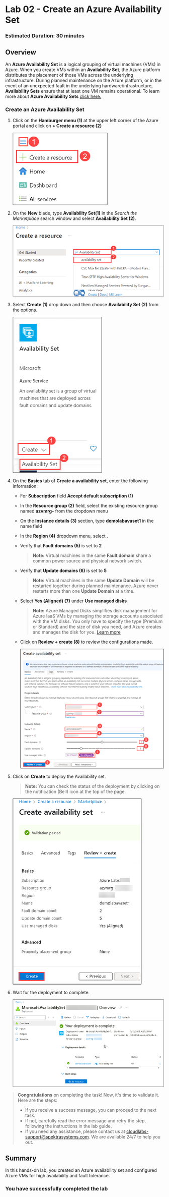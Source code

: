 ﻿# Lab 02 - Create an Azure Availability Set

### Estimated Duration: 30 minutes

## Overview

An **Azure Availability Set** is a logical grouping of virtual machines (VMs) in Azure. When you create VMs within an **Availability Set**, the Azure platform distributes the placement of those VMs across the underlying infrastructure. During planned maintenance on the Azure platform, or in the event of an unexpected fault in the underlying hardware/infrastructure, **Availability Sets** ensure that at least one VM remains operational. To learn more about **Azure Availability Sets** [click here.](https://learn.microsoft.com/en-us/azure/virtual-machines/availability-set-overview)

### Create an Azure Availability Set

1. Click on the **Hamburger menu (1)** at the upper left corner of the Azure portal and click on **+ Create a resource (2)**

    ![](../instructions/images/ASet-02.png)
   
3. On the **New** blade, type <copy> **Availability Set(1)** </copy> in the _Search the Marketplace_ search window and select **Availability Set (2)**.

    ![](../instructions/images/lab1-image2.png)
    
4. Select **Create (1)** drop down and then choose **Availability Set (2)** from the options.

     ![](../instructions/images/lab1-image3.png)
    
5. On the **Basics** tab of **Create a availability set**, enter the following information:

      - For **Subscription** field **Accept default subscription (1)** 
      - In the **Resource group (2)** field, select the existing resource group named **azvmrg-<inject key="Deployment ID" enableCopy="false"/>** from the dropdown menu
      - On the **Instance details (3)** section, type <copy>**demolabavaset1**</copy> in the name field
      - In the **Region (4)** dropdown menu, select **<inject key="Region" enableCopy="false"/>**.
      - Verify that **Fault domains (5)** is set to **2**

         > **Note:** Virtual machines in the same **Fault domain** share a common power source and physical network switch.

      - Verify that **Update domains (6)** is set to **5**

         > **Note:**  Virtual machines in the same **Update Domain** will be restarted together during planned maintenance. Azure never restarts more than one **Update Domain** at a time.

      - Select **Yes (Aligned) (7)** under **Use managed disks** 

          > **Note:** Azure Managed Disks simplifies disk management for Azure IaaS VMs by managing the storage accounts associated with the VM disks. You only have to specify the type (Premium or Standard) and the size of disk you need, and Azure creates and manages the disk for you. [Learn more](https://docs.microsoft.com/en-us/azure/storage/storage-managed-disks-overview)

      - Click on **Review + create (8)** to review the configurations made.

        ![](../instructions/images/lab1-image5.png)
     
14. Click on **Create** to deploy the Availability set.

    > **Note:** You can check the status of the deployment by clicking on the notification (Bell) icon at the top of the page.

       ![](images/ASet-01.png)

15. Wait for the deployment to complete.

    ![](images/L2S7.png)

<validation step="c08da951-00f1-455e-8236-e18bace20c34" />

> **Congratulations** on completing the task! Now, it's time to validate it. Here are the steps:
> - If you receive a success message, you can proceed to the next task.
> - If not, carefully read the error message and retry the step, following the instructions in the lab guide. 
> - If you need any assistance, please contact us at cloudlabs-support@spektrasystems.com. We are available 24/7 to help you out.
    
## Summary 

In this hands-on lab, you created an Azure availability set and configured Azure VMs for high availability and fault tolerance.

### You have successfully completed the lab
